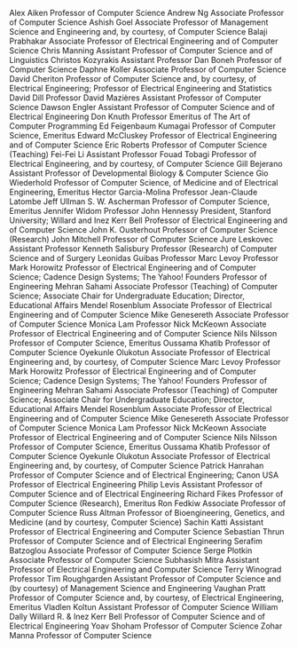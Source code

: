 Alex Aiken	Professor of Computer Science
Andrew Ng	Associate Professor of Computer Science
Ashish Goel	Associate Professor of Management Science and Engineering and, by courtesy, of Computer Science
Balaji Prabhakar	Associate Professor of Electrical Engineering and of Computer Science
Chris Manning	Assistant Professor of Computer Science and of Linguistics
Christos Kozyrakis	Assistant Professor
Dan Boneh	Professor of Computer Science
Daphne Koller	Associate Professor of Computer Science
David Cheriton	Professor of Computer Science and, by courtesy, of Electrical Engineering; Professor of Electrical Engineering and Statistics
David Dill	Professor
David Mazières	Assistant Professor of Computer Science
Dawson Engler	Assistant Professor of Computer Science and of Electrical Engineering
Don Knuth	Professor Emeritus of The Art of Computer Programming
Ed Feigenbaum	Kumagai Professor of Computer Science, Emeritus
Edward McCluskey	Professor of Electrical Engineering and of Computer Science
Eric Roberts	Professor of Computer Science (Teaching)
Fei-Fei Li	Assistant Professor
Fouad Tobagi	Professor of Electrical Engineering, and by courtesy, of Computer Science
Gill Bejerano	Assistant Professor of Developmental Biology & Computer Science
Gio Wiederhold	Professor of Computer Science, of Medicine and of Electrical Engineering, Emeritus
Hector Garcia-Molina	Professor
Jean-Claude Latombe
Jeff Ullman	S. W. Ascherman Professor of Computer Science, Emeritus
Jennifer Widom	Professor
John Hennessy	President, Stanford University; Willard and Inez Kerr Bell Professor of Electrical Engineering and of Computer Science
John K. Ousterhout	Professor of Computer Science (Research)
John Mitchell	Professor of Computer Science
Jure Leskovec	Assistant Professor
Kenneth Salisbury	Professor (Research) of Computer Science and of Surgery
Leonidas Guibas	Professor
Marc Levoy	Professor
Mark Horowitz	Professor of Electrical Engineering and of Computer Science; Cadence Design Systems; The Yahoo! Founders Professor of Engineering
Mehran Sahami	Associate Professor (Teaching) of Computer Science; Associate Chair for Undergraduate Education; Director, Educational Affairs
Mendel Rosenblum	Associate Professor of Electrical Engineering and of Computer Science
Mike Genesereth	Associate Professor of Computer Science
Monica Lam	Professor
Nick McKeown	Associate Professor of Electrical Engineering and of Computer Science
Nils Nilsson	Professor of Computer Science, Emeritus
Oussama Khatib	Professor of Computer Science
Oyekunle Olukotun	Associate Professor of Electrical Engineering and, by courtesy, of Computer Science
Marc Levoy	Professor
Mark Horowitz	Professor of Electrical Engineering and of Computer Science; Cadence Design Systems; The Yahoo! Founders Professor of Engineering
Mehran Sahami	Associate Professor (Teaching) of Computer Science; Associate Chair for Undergraduate Education; Director, Educational Affairs
Mendel Rosenblum	Associate Professor of Electrical Engineering and of Computer Science
Mike Genesereth	Associate Professor of Computer Science
Monica Lam	Professor
Nick McKeown	Associate Professor of Electrical Engineering and of Computer Science
Nils Nilsson	Professor of Computer Science, Emeritus
Oussama Khatib	Professor of Computer Science
Oyekunle Olukotun	Associate Professor of Electrical Engineering and, by courtesy, of Computer Science
Patrick Hanrahan	Professor of Computer Science and of Electrical Engineering; Canon USA Professor of Electrical Engineering
Philip Levis	Assistant Professor of Computer Science and of Electrical Engineering
Richard Fikes	Professor of Computer Science (Research), Emeritus
Ron Fedkiw	Associate Professor of Computer Science
Russ Altman	Professor of Bioengineering, Genetics, and Medicine (and by courtesy, Computer Science)
Sachin Katti	Assistant Professor of Electrical Engineering and Computer Science
Sebastian Thrun	Professor of Computer Science and of Electrical Engineering
Serafim Batzoglou	Associate Professor of Computer Science
Serge Plotkin	Associate Professor of Computer Science
Subhasish Mitra	Assistant Professor of Electrical Engineering and Computer Science
Terry Winograd	Professor
Tim Roughgarden	Assistant Professor of Computer Science and (by courtesy) of Management Science and Engineering
Vaughan Pratt	Professor of Computer Science and, by courtesy, of Electrical Engineering, Emeritus
Vladlen Koltun	Assistant Professor of Computer Science
William Dally	Willard R. & Inez Kerr Bell Professor of Computer Science and of Electrical Engineering
Yoav Shoham	Professor of Computer Science
Zohar Manna	Professor of Computer Science
